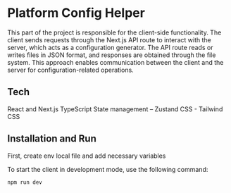 # Platform Config Helper

This part of the project is responsible for the client-side functionality. The client sends requests through the Next.js API route to interact with the server, which acts as a configuration generator. The API route reads or writes files in JSON format, and responses are obtained through the file system. This approach enables communication between the client and the server for configuration-related operations.

## Tech

React and Next.js
TypeScript
State management – Zustand
CSS - Tailwind CSS

## Installation and Run

First, create env local file and add necessary variables

To start the client in development mode, use the following command:

```bash
npm run dev
```
